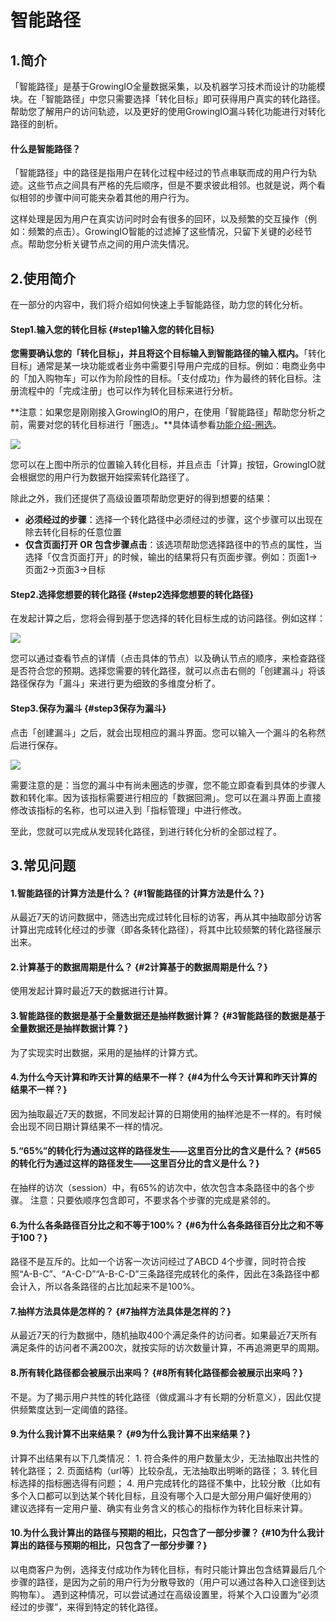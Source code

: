 # 智能路径

## 1.简介

「智能路径」是基于GrowingIO全量数据采集，以及机器学习技术而设计的功能模块。在「智能路径」中您只需要选择「转化目标」即可获得用户真实的转化路径。帮助您了解用户的访问轨迹，以及更好的使用GrowingIO漏斗转化功能进行对转化路径的剖析。

#### 什么是智能路径？

「智能路径」中的路径是指用户在转化过程中经过的节点串联而成的用户行为轨迹。这些节点之间具有严格的先后顺序，但是不要求彼此相邻。也就是说，两个看似相邻的步骤中间可能夹杂着其他的用户行为。

这样处理是因为用户在真实访问时时会有很多的回环，以及频繁的交互操作（例如：频繁的点击）。GrowingIO智能的过滤掉了这些情况，只留下关键的必经节点。帮助您分析关键节点之间的用户流失情况。

## 2.使用简介

在一部分的内容中，我们将介绍如何快速上手智能路径，助力您的转化分析。

#### Step1.输入您的转化目标 {#step1输入您的转化目标}

**您需要确认您的「转化目标」，并且将这个目标输入到智能路径的输入框内。**「转化目标」通常是某一块功能或者业务中需要引导用户完成的目标。例如：电商业务中的「加入购物车」可以作为阶段性的目标。「支付成功」作为最终的转化目标。注册流程中的「完成注册」也可以作为转化目标来进行分析。

**注意：如果您是刚刚接入GrowingIO的用户，在使用「智能路径」帮助您分析之前，需要对您的转化目标进行「圈选」。**具体请参看[功能介绍-圈选](https://docs.growingio.com/implementation/circle)。

![](https://docs.growingio.com/.gitbook/assets/1%20%284%29.png)

您可以在上图中所示的位置输入转化目标，并且点击「计算」按钮，GrowingIO就会根据您的用户行为数据开始探索转化路径了。

除此之外，我们还提供了高级设置项帮助您更好的得到想要的结果：

* **必须经过的步骤**：选择一个转化路径中必须经过的步骤，这个步骤可以出现在除去转化目标的任意位置
* **仅含页面打开 OR 包含步骤点击**：该选项帮助您选择路径中的节点的属性，当选择「仅含页面打开」的时候，输出的结果将只有页面步骤。例如：页面1-&gt;页面2-&gt;页面3-&gt;目标

#### Step2.选择您想要的转化路径 {#step2选择您想要的转化路径}

在发起计算之后，您将会得到基于您选择的转化目标生成的访问路径。例如这样：

![](https://docs.growingio.com/.gitbook/assets/2%20%282%29.png)

您可以通过查看节点的详情（点击具体的节点）以及确认节点的顺序，来检查路径是否符合您的预期。选择您需要的转化路径，就可以点击右侧的「创建漏斗」将该路径保存为「漏斗」来进行更为细致的多维度分析了。

#### Step3.保存为漏斗 {#step3保存为漏斗}

点击「创建漏斗」之后，就会出现相应的漏斗界面。您可以输入一个漏斗的名称然后进行保存。

![](https://docs.growingio.com/.gitbook/assets/3%20%281%29.png)

需要注意的是：当您的漏斗中有尚未圈选的步骤，您不能立即查看到具体的步骤人数和转化率。因为该指标需要进行相应的「数据回溯」。您可以在漏斗界面上直接修改该指标的名称，也可以进入到「指标管理」中进行修改。

至此，您就可以完成从发现转化路径，到进行转化分析的全部过程了。

## 3.常见问题

#### 1.智能路径的计算方法是什么？ {#1智能路径的计算方法是什么？}

从最近7天的访问数据中，筛选出完成过转化目标的访客，再从其中抽取部分访客计算出完成转化经过的步骤（即各条转化路径），将其中比较频繁的转化路径展示出来。

#### 2.计算基于的数据周期是什么？ {#2计算基于的数据周期是什么？}

使用发起计算时最近7天的数据进行计算。

#### 3.智能路径的数据是基于全量数据还是抽样数据计算？ {#3智能路径的数据是基于全量数据还是抽样数据计算？}

为了实现实时出数据，采用的是抽样的计算方式。

#### 4.为什么今天计算和昨天计算的结果不一样？ {#4为什么今天计算和昨天计算的结果不一样？}

因为抽取最近7天的数据，不同发起计算的日期使用的抽样池是不一样的。有时候会出现不同日期计算结果不一样的情况。

#### 5.“65%”的转化行为通过这样的路径发生——这里百分比的含义是什么？ {#565的转化行为通过这样的路径发生——这里百分比的含义是什么？}

在抽样的访次（session）中，有65%的访次中，依次包含本条路径中的各个步骤。 注意：只要依顺序包含即可，不要求各个步骤的完成是紧邻的。

#### 6.为什么各条路径百分比之和不等于100%？ {#6为什么各条路径百分比之和不等于100？}

路径不是互斥的。比如一个访客一次访问经过了ABCD 4个步骤，同时符合按照“A-B-C”、“A-C-D”“A-B-C-D”三条路径完成转化的条件，因此在3条路径中都会计入，所以各条路径的占比加起来不是100%。

#### 7.抽样方法具体是怎样的？ {#7抽样方法具体是怎样的？}

从最近7天的行为数据中，随机抽取400个满足条件的访问者。如果最近7天所有满足条件的访问者不满200次，就按实际的访次数量计算，不再追溯更早的周期。

#### 8.所有转化路径都会被展示出来吗？ {#8所有转化路径都会被展示出来吗？}

不是。为了揭示用户共性的转化路径（做成漏斗才有长期的分析意义），因此仅提供频繁度达到一定阈值的路径。

#### 9.为什么我计算不出来结果？ {#9为什么我计算不出来结果？}

计算不出结果有以下几类情况： 1. 符合条件的用户数量太少，无法抽取出共性的转化路径； 2. 页面结构（url等）比较杂乱，无法抽取出明晰的路径； 3. 转化目标选择的指标圈选得有问题； 4. 用户完成转化的路径不集中，比较分散（比如有多个入口都可以到达某个转化目标，且没有哪个入口是大部分用户偏好使用的） 建议选择有一定用户量、确实有业务含义的核心的指标作为转化目标来计算。

#### 10.为什么我计算出的路径与预期的相比，只包含了一部分步骤？ {#10为什么我计算出的路径与预期的相比，只包含了一部分步骤？}

以电商客户为例，选择支付成功作为转化目标，有时只能计算出包含结算最后几个步骤的路径，是因为之前的用户行为分散导致的（用户可以通过各种入口途径到达购物车）。 遇到这种情况，可以尝试通过在高级设置里，将某个入口设置为“必须经过的步骤”，来得到特定的转化路径。

